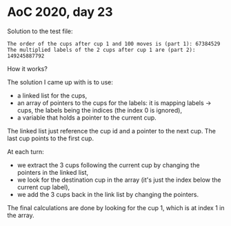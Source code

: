 # AoC 2020, day 23

Solution to the test file:

```
The order of the cups after cup 1 and 100 moves is (part 1): 67384529
The multiplied labels of the 2 cups after cup 1 are (part 2): 149245887792
```

How it works?

The solution I came up with is to use:

- a linked list for the cups,
- an array of pointers to the cups for the labels: it is mapping labels -> cups, the labels being the indices (the index 0 is ignored),
- a variable that holds a pointer to the current cup.

The linked list just reference the cup id and a pointer to the next cup. The last cup points to the first cup.

At each turn:

- we extract the 3 cups following the current cup by changing the pointers in the linked list,
- we look for the destination cup in the array (it's just the index below the current cup label),
- we add the 3 cups back in the link list by changing the pointers.

The final calculations are done by looking for the cup 1, which is at index 1 in the array.

